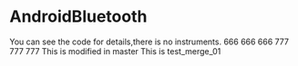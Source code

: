 # AndroidBluetooth
You can see the code for details,there is no instruments.
666
666
666
777
777
777
This is modified in master
This is test_merge_01
